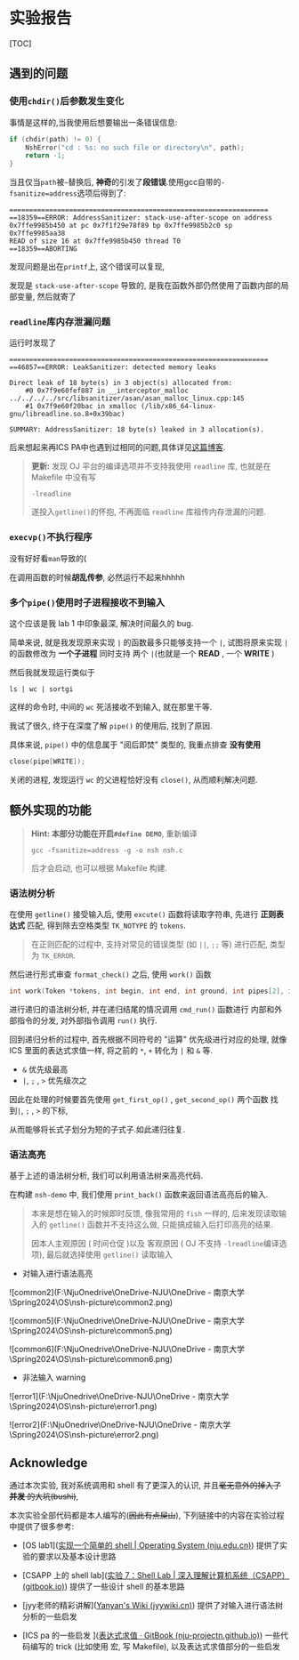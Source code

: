# 实验报告

[TOC]

## 遇到的问题

### 使用`chdir()`后参数发生变化
事情是这样的,当我使用后想要输出一条错误信息:
```c
if (chdir(path) != 0) {
	NshError("cd : %s: no such file or directory\n", path);
	return -1;
}
```
当且仅当`path`被`~`替换后, **神奇**的引发了**段错误**.使用gcc自带的`-fsanitize=address`选项后得到了:
```shell
=================================================================
==18359==ERROR: AddressSanitizer: stack-use-after-scope on address 0x7ffe9985b450 at pc 0x7f1f29e78f89 bp 0x7ffe9985b2c0 sp 0x7ffe9985aa38
READ of size 16 at 0x7ffe9985b450 thread T0
==18359==ABORTING
```
发现问题是出在`printf`上, 这个错误可以复现, 

发现是 `stack-use-after-scope` 导致的, 是我在函数外部仍然使用了函数内部的局部变量, 然后就寄了

### `readline`库内存泄漏问题
运行时发现了
```shell
=================================================================
==46857==ERROR: LeakSanitizer: detected memory leaks

Direct leak of 18 byte(s) in 3 object(s) allocated from:
    #0 0x7f9e60fef887 in __interceptor_malloc ../../../../src/libsanitizer/asan/asan_malloc_linux.cpp:145
    #1 0x7f9e60f20bac in xmalloc (/lib/x86_64-linux-gnu/libreadline.so.8+0x39bac)

SUMMARY: AddressSanitizer: 18 byte(s) leaked in 3 allocation(s).
```
后来想起来再ICS PA中也遇到过相同的问题,具体详见[这篇博客](https://blog.rijuyuezhu.top/posts/972c44eb/).

> **更新:**
> 发现 OJ 平台的编译选项并不支持我使用 `readline` 库, 也就是在Makefile 中没有写
> ```Makfile
> -lreadline
> ```
> 遂投入`getline()`的怀抱, 不再面临 `readline` 库祖传内存泄漏的问题.

### `execvp()`不执行程序

没有好好看`man`导致的(

在调用函数的时候**胡乱传参**, 必然运行不起来hhhhh

### 多个`pipe()`使用时子进程接收不到输入

这个应该是我 lab 1 中印象最深, 解决时间最久的 bug.

简单来说, 就是我发现原来实现 `|` 的函数最多只能够支持一个 `|`, 试图将原来实现 `|` 的函数修改为 **一个子进程** 同时支持 两个 `|`(也就是一个 **READ** , 一个 **WRITE** )

然后我就发现运行类似于
```shell
ls | wc | sortgi
```
这样的命令时, 中间的 `wc` 死活接收不到输入, 就在那里干等.

我试了很久, 终于在深度了解 `pipe()` 的使用后, 找到了原因.

具体来说, `pipe()` 中的信息属于 "阅后即焚" 类型的, 我重点排查 **没有使用**
```c
close(pipe[WRITE]);
```
关闭的进程, 发现运行 `wc` 的父进程恰好没有 `close()`, 从而顺利解决问题.

## 额外实现的功能

> **Hint: **本部分功能在开启**`#define DEMO`**, 重新编译
>  ```shell
> gcc -fsanitize=address -g -o nsh nsh.c
>  ```
> 后才会启动, 也可以根据 Makefile 构建.

### 语法树分析
在使用 `getline()` 接受输入后, 使用 `excute()` 函数将读取字符串, 
先进行 **正则表达式** 匹配, 得到除去空格类型 `TK_NOTYPE` 的
`tokens`.

> 在正则匹配的过程中, 支持对常见的错误类型 (如 `||`, `;;` 等)
进行匹配, 类型为 `TK_ERROR`.

然后进行形式审查 `format_check()` 之后, 使用 `work()` 函数
```c
int work(Token *tokens, int begin, int end, int ground, int pipes[2], int rw, int pipe2[2], int rw2)
```
进行递归的语法树分析, 并在递归结尾的情况调用 `cmd_run()` 函数进行
内部和外部指令的分发, 对外部指令调用 `run()` 执行.

回到递归分析的过程中, 首先根据不同符号的 "运算" 优先级进行对应的处理, 
就像 ICS 里面的表达式求值一样, 将之前的 `*`, `+` 转化为 `|` 和 `&` 等.

- `&` 优先级最高
- `|`, `;` , `>` 优先级次之

因此在处理的时候要首先使用 `get_first_op()` , `get_second_op()` 两个函数
找到`|`, `;` , `>` 的下标, 

从而能够将长式子划分为短的子式子.如此递归往复.

### 语法高亮

基于上述的语法树分析, 我们可以利用语法树来高亮代码.

在构建 `nsh-demo` 中, 我们使用 `print_back()` 函数来返回语法高亮后的输入.
> 本来是想在输入的时候即时反馈, 像我常用的 `fish` 一样的,
> 后来发现读取输入的 `getline()` 函数并不支持这么做, 只能搞成输入后打印高亮的结果.
>
> 因本人主观原因 ( 时间仓促 )以及 客观原因 ( OJ 不支持 `-lreadline`编译选项), 最后就选择使用  `getline()` 读取输入

- 对输入进行语法高亮

![common2](F:\NjuOnedrive\OneDrive-NJU\OneDrive - 南京大学\Spring2024\OS\nsh-picture\common2.png)

![common5](F:\NjuOnedrive\OneDrive-NJU\OneDrive - 南京大学\Spring2024\OS\nsh-picture\common5.png)

![common6](F:\NjuOnedrive\OneDrive-NJU\OneDrive - 南京大学\Spring2024\OS\nsh-picture\common6.png)

- 非法输入 warning

![error1](F:\NjuOnedrive\OneDrive-NJU\OneDrive - 南京大学\Spring2024\OS\nsh-picture\error1.png)

![error2](F:\NjuOnedrive\OneDrive-NJU\OneDrive - 南京大学\Spring2024\OS\nsh-picture\error2.png)


## Acknowledge

通过本次实验, 我对系统调用和 shell 有了更深入的认识, 并且~~毫无意外的掉入了 **并发** 的大坑(bushi)~~, 

本次实验全部代码都是本人编写的(~~因此有点屎山~~), 下列链接中的内容在实验过程中提供了很多参考:

- [OS lab1]([实现一个简单的 shell | Operating System (nju.edu.cn)](https://gist.nju.edu.cn/course-os/docs/labs/lab1.html)) 提供了实验的要求以及基本设计思路

- [CSAPP 上的 shell lab]([实验 7：Shell Lab | 深入理解计算机系统（CSAPP） (gitbook.io)](https://hansimov.gitbook.io/csapp/labs/shell-lab)) 提供了一些设计 shell 的基本思路

- [jyy老师的精彩讲解]([Yanyan's Wiki (jyywiki.cn)](https://jyywiki.cn/OS/2024/lect16.md)) 提供了对输入进行语法树分析的一些启发

- [ICS pa 的一些启发 ]([表达式求值 · GitBook (nju-projectn.github.io)](https://nju-projectn.github.io/ics-pa-gitbook/ics2023/1.5.html)) 一些代码编写的 trick (比如使用 宏, 写 Makefile), 以及表达式求值部分的一些启发